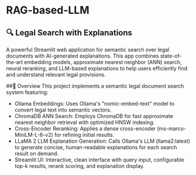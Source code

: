 # RAG-based-LLM  

## 🔍 Legal Search with Explanations
A powerful Streamlit web application for semantic search over legal documents with AI-generated explanations. This app combines state-of-the-art embedding models, approximate nearest neighbor (ANN) search, neural reranking, and LLM-based explanations to help users efficiently find and understand relevant legal provisions.

##🚀 Overview
This project implements a semantic legal document search system featuring:

* Ollama Embeddings: Uses Ollama's "nomic-embed-text" model to convert legal text into semantic vectors.
* ChromaDB ANN Search: Employs ChromaDB for fast approximate nearest neighbor retrieval with optimized HNSW indexing.
* Cross-Encoder Reranking: Applies a dense cross-encoder (ms-marco-MiniLM-L-6-v2) for refining initial results.
* LLaMA 2 LLM Explanation Generation: Calls Ollama's LLM (llama2:latest) to generate concise, human-readable explanations for each search result on demand.
* Streamlit UI: Interactive, clean interface with query input, configurable top-k results, rerank scoring, and explanation display.
